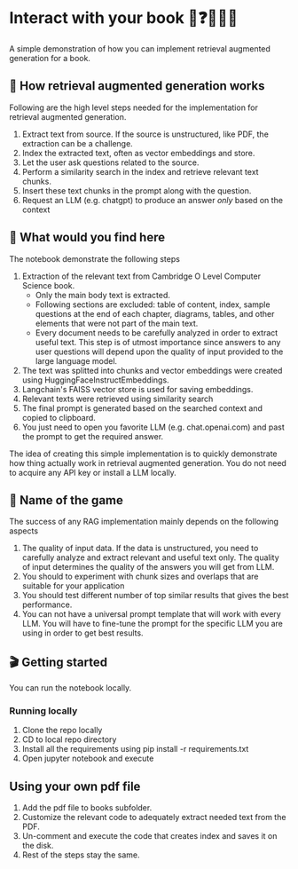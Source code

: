 # Interact with your book 📖❓🙋🏻‍♀️

A simple demonstration of how you can implement retrieval augmented generation for a book.

## 🚀 How retrieval augmented generation works

Following are the high level steps needed for the implementation for retrieval augmented generation.

1. Extract text from source. If the source is unstructured, like PDF, the extraction can be a challenge.
2. Index the extracted text, often as vector embeddings and store.
3. Let the user ask questions related to the source.
4. Perform a similarity search in the index and retrieve relevant text chunks.
5. Insert these text chunks in the prompt along with the question.
6. Request an LLM (e.g. chatgpt) to produce an answer *only* based on the context

## 🌟 What would you find here

The notebook demonstrate the following steps 

1. Extraction of the relevant text from Cambridge O Level Computer Science book.
    - Only the main body text is extracted.
    - Following sections are excluded: table of content, index, sample questions at the end of each chapter, diagrams, tables, and other elements that were not part of the main text.
    - Every document needs to be carefully analyzed in order to extract useful text. This step is of utmost importance since answers to any user questions will depend upon the quality of input provided to the large language model.
2. The text was splitted into chunks and vector embeddings were created using HuggingFaceInstructEmbeddings.
3. Langchain's FAISS vector store is used for saving embeddings.
4. Relevant texts were retrieved using similarity search
5. The final prompt is generated based on the searched context and copied to clipboard.
6. You just need to open you favorite LLM (e.g. chat.openai.com) and past the prompt to get the required answer.

The idea of creating this simple implementation is to quickly demonstrate how thing actually work in retrieval augmented generation. You do not need to acquire any API key or install a LLM locally.

## 🧨 Name of the game

The success of any RAG implementation mainly depends on the following aspects

1. The quality of input data. If the data is unstructured, you need to carefully analyze and extract relevant and useful text only. The quality of input determines the quality of the answers you will get from LLM.
2. You should to experiment with chunk sizes and overlaps that are suitable for your application
3. You should test different number of top similar results that gives the best performance.
4. You can not have a universal prompt template that will work with every LLM. You will have to fine-tune the prompt for the specific LLM you are using in order to get best results.

## 🎬 Getting started

You can run the notebook locally.

### Running locally

1. Clone the repo locally
2. CD to local repo directory
3. Install all the requirements using pip install -r requirements.txt
4. Open jupyter notebook and execute

## Using your own pdf file

1. Add the pdf file to books subfolder.
2. Customize the relevant code to adequately extract needed text from the PDF.
3. Un-comment and execute the code that creates index and saves it on the disk.
4. Rest of the steps stay the same.
